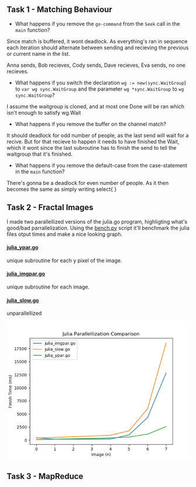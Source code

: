 ## Task 1 - Matching Behaviour

* What happens if you remove the `go-command` from the `Seek` call in the `main` function?

Since match is buffered, it wont deadlock. As everything's ran in sequence each iteration should alternate between sending and recieving the previous or current name in the list. 

Anna sends, Bob recieves, Cody sends, Dave recieves, Eva sends, no one recieves. 

* What happens if you switch the declaration `wg := new(sync.WaitGroup`) to `var wg sync.WaitGroup` and the parameter `wg *sync.WaitGroup` to `wg sync.WaitGroup`?

I assume the waitgroup is cloned, and at most one Done will be ran which isn't enough to satisfy wg.Wait

* What happens if you remove the buffer on the channel match?

It should deadlock for odd number of people, as the last send will wait for a recive. But for that recieve to happen it needs to have finished the Wait, which it wont since the last subroutine has to finish the send to tell the waitgroup that it's finished. 

* What happens if you remove the default-case from the case-statement in the `main` function?

There's gonna be a deadlock for even number of people. As it then becomes the same as simply writing select{ } 


## Task 2 - Fractal Images

I made two parallellized versions of the julia.go program, highligting what's good/bad parrallelization. Using the [bench.py](../src/bench.py) script it'll benchmark the julia files otput times and make a nice looking graph. 
#### [julia_ypar.go](../src/julia_ypar.go)
unique subroutine for each y pixel of the image.

#### [julia_imgpar.go](../src/julia_imgpar.go)
unique subroutine for each image.

#### [julia_slow.go](../src/julia_slow.go)
unparallellized


![juliagraph](./JuliaFigure.png)


## Task 3 - MapReduce

